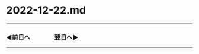 # 2022-12-22.md

---
### [◀️前日へ](https://github.com/yuasys/chatty-journal/blob/main/2022/12/2022-12-21.md)&emsp;&emsp;&emsp;&emsp;[翌日へ▶️](https://github.com/yuasys/chatty-journal/blob/main/2022/12/2022-12-23.md)
---

